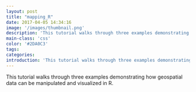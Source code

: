 ```yaml
---
layout: post
title: "mapping_R"
date: 2017-04-05 14:34:16
image: '/images/thumbnail.png'
description: 'This tutorial walks through three examples demonstrating how geospatial data can be manipulated and visualized in R.'
main-class: 'css'
color: '#2DA0C3'
tags:
categories:
introduction: 'This tutorial walks through three examples demonstrating how geospatial data can be manipulated and visualized in R.'
---
```


This tutorial walks through three examples demonstrating how geospatial data can be manipulated and visualized in R.
